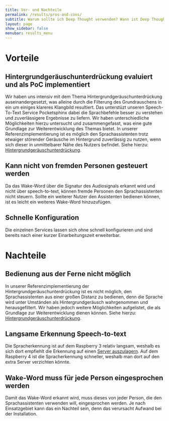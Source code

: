 ```yaml
---
title: Vor- und Nachteile
permalink: /results/pros-and-cons/
subtitle: Warum sollte ich Deep Thought verwenden? Wann ist Deep Thought ungeeignet?
layout: page
show_sidebar: false
menubar: results_menu
---
```


# Vorteile

## Hintergrundgeräuschunterdrückung evaluiert und als PoC implementiert
Wir haben uns intensiv mit dem Thema Hintergrundgeräuschunterdrückung auseinandergesetzt, was alleine durch die Filterung des Grundrauschens in ein um einiges klareres Klangbild resultiert. Das unterstüzt unseren Speech-To-Text Service Pocketsphinx dabei die Sprachbefehle besser zu verstehen und zuverlässigere Ergebnisse zu liefern.
Wir haben unterschiedliche Möglichkeiten hierzu untersucht und zusammengefasst, was eine gute Grundlage zur Weiterentwicklung des Themas bietet. In unserer Referenzimplementierung ist es möglich den Sprachassistenten trotz etwaiger störender Geräusche im Hintergrund zuverlässig zu nutzen, wenn sich dieser in unmittelbarer Nähe des Nutzers befindet. Siehe hierzu: [Hintergrundgeräuschunterdrückung](/results/noise-cancelling/).

## Kann nicht von fremden Personen gesteuert werden
Da das Wake-Word über die Signatur des Audiosignals erkannt wird und nicht über speech-to-text, können fremde Personen den Sprachassistenten nicht steuern. Sollte ein weiterer Nutzer den Assistenten bedienen können, ist es leicht ein weiteres Wake-Word hinzuzufügen.

## Schnelle Konfiguration
Die einzelnen Services lassen sich ohne schnell konfigurieren und sind bereits nach einer kurzer Einarbeitungszeit erweiterbar.

# Nachteile

## Bedienung aus der Ferne nicht möglich
In unserer Referenzimplementierung der Hintergrundgeräuschunterdrückung ist es nicht möglich, den Sprachassistenten aus einer großen Distanz zu bedienen, denn die Sprache wird unter Umständen als Hintergrundgeräusch wahrgenommen und herausgefiltert. Wir haben jedoch weitere Möglichkeiten aufgelistet, die als Grundlage zur Weiterentwicklung dienen können. Siehe hierzu: [Hintergrundgeräuschunterdrückung](/results/noise-cancelling/).

## Langsame Erkennung Speech-to-text
Die Spracherkennung ist auf dem Raspberry 3 relativ langsam, weshalb es sich dort empfiehlt die Erkennung auf einen [Server auszulagern](https://rhasspy.readthedocs.io/en/latest/speech-to-text/#remote-http-server). Auf dem Raspberry 4 ist die Spracherkennung schneller, weshalb man dort auf den extra Server verzichten könnte.

## Wake-Word muss für jede Person eingesprochen werden
Damit das Wake-Word erkannt wird, muss dieses von jeder Person, die den Sprachassistenten verwenden will, eingesprochen werden. Je nach Einsatzgebiet kann das ein Nachteil sein, denn das verursacht Aufwand bei der Installation.
